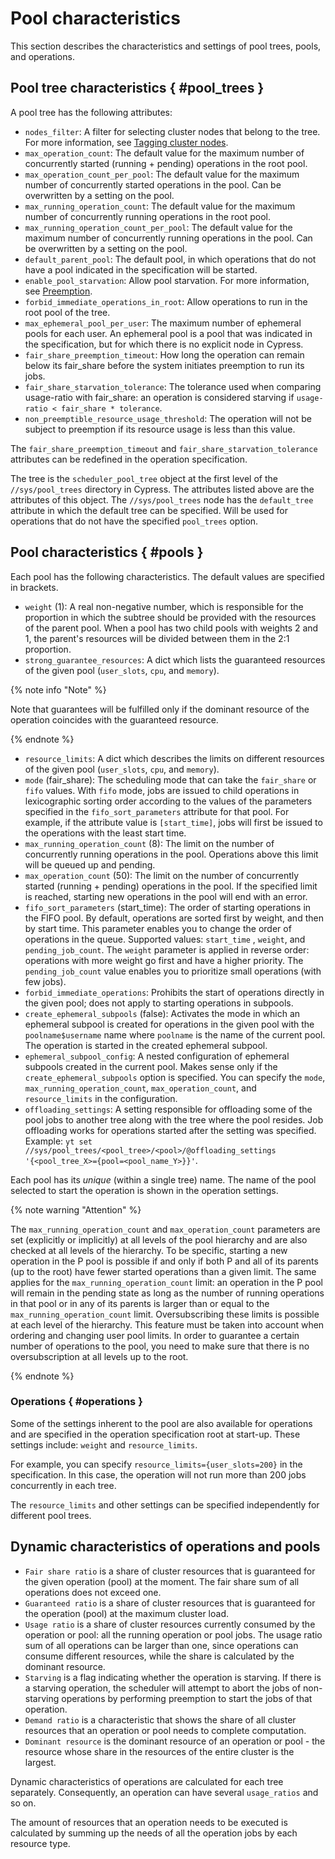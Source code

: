# Pool characteristics

This section describes the characteristics and settings of pool trees, pools, and operations.

## Pool tree characteristics { #pool_trees }

A pool tree has the following attributes:

- `nodes_filter`: A filter for selecting cluster nodes that belong to the tree. For more information, see [Tagging cluster nodes](../../../../admin-guide/node-tags.md).
- `max_operation_count`: The default value for the maximum number of concurrently started (running + pending) operations in the root pool.
- `max_operation_count_per_pool`: The default value for the maximum number of concurrently started operations in the pool. Can be overwritten by a setting on the pool.
- `max_running_operation_count`: The default value for the maximum number of concurrently running operations in the root pool.
- `max_running_operation_count_per_pool`: The default value for the maximum number of concurrently running operations in the pool. Can be overwritten by a setting on the pool.
- `default_parent_pool`: The default pool, in which operations that do not have a pool indicated in the specification will be started.
- `enable_pool_starvation`: Allow pool starvation. For more information, see [Preemption](../../../../user-guide/data-processing/scheduler/preemption.md).
- `forbid_immediate_operations_in_root`: Allow operations to run in the root pool of the tree.
- `max_ephemeral_pool_per_user`: The maximum number of ephemeral pools for each user. An ephemeral pool is a pool that was indicated in the specification, but for which there is no explicit node in Cypress.
- `fair_share_preemption_timeout`: How long the operation can remain below its fair_share before the system initiates preemption to run its jobs.
- `fair_share_starvation_tolerance`: The tolerance used when comparing usage-ratio with fair_share: an operation is considered starving if `usage-ratio < fair_share * tolerance`.
- `non_preemptible_resource_usage_threshold`: The operation will not be subject to preemption if its resource usage is less than this value.

The `fair_share_preemption_timeout` and `fair_share_starvation_tolerance` attributes can be redefined in the operation specification.

The tree is the `scheduler_pool_tree` object at the first level of the `//sys/pool_trees` directory in Cypress. The attributes listed above are the attributes of this object. The `//sys/pool_trees` node has the `default_tree` attribute in which the default tree can be specified. Will be used for operations that do not have the specified `pool_trees` option.

## Pool characteristics { #pools }

Each pool has the following characteristics. The default values are specified in brackets.

* `weight` (1): A real non-negative number, which is responsible for the proportion in which the subtree should be provided with the resources of the parent pool. When a pool has two child pools with weights 2 and 1, the parent's resources will be divided between them in the 2:1 proportion.
* `strong_guarantee_resources`: A dict which lists the guaranteed resources of the given pool (`user_slots`, `cpu`, and `memory`).

{% note info "Note" %}

Note that guarantees will be fulfilled only if the dominant resource of the operation coincides with the guaranteed resource.

{% endnote %}

* `resource_limits`: A dict which describes the limits on different resources of the given pool (`user_slots`, `cpu`, and `memory`).
* `mode` (fair_share): The scheduling mode that can take the `fair_share` or `fifo` values. With `fifo` mode, jobs are issued to child operations in lexicographic sorting order according to the values of the parameters specified in the `fifo_sort_parameters` attribute for that pool. For example, if the attribute value is `[start_time]`, jobs will first be issued to the operations with the least start time.
* `max_running_operation_count` (8): The limit on the number of concurrently running operations in the pool. Operations above this limit will be queued up and pending.
* `max_operation_count` (50): The limit on the number of concurrently started (running + pending) operations in the pool. If the specified limit is reached, starting new operations in the pool will end with an error.
* `fifo_sort_parameters` (start_time): The order of starting operations in the FIFO pool. By default, operations are sorted first by weight, and then by start time. This parameter enables you to change the order of operations in the queue. Supported values: `start_time` , `weight`, and `pending_job_count`. The `weight` parameter is applied in reverse order: operations with more weight go first and have a higher priority. The `pending_job_count` value enables you to prioritize small operations (with few jobs).
* `forbid_immediate_operations`: Prohibits the start of operations directly in the given pool; does not apply to starting operations in subpools.
* `create_ephemeral_subpools` (false): Activates the mode in which an ephemeral subpool is created for operations in the given pool with the `poolname$username` name where `poolname` is the name of the current pool. The operation is started in the created ephemeral subpool.
* `ephemeral_subpool_config`: A nested configuration of ephemeral subpools created in the current pool. Makes sense only if the `create_ephemeral_subpools` option is specified. You can specify the `mode`, `max_running_operation_count`, `max_operation_count`, and `resource_limits` in the configuration.
* `offloading_settings`: A setting responsible for offloading some of the pool jobs to another tree along with the tree where the pool resides. Job offloading works for operations started after the setting was specified. Example: `yt set //sys/pool_trees/<pool_tree>/<pool>/@offloading_settings '{<pool_tree_X>={pool=<pool_name_Y>}}'`.

Each pool has its _unique_ (within a single tree) name. The name of the pool selected to start the operation is shown in the operation settings.

{% note warning "Attention" %}

The `max_running_operation_count` and `max_operation_count` parameters are set (explicitly or implicitly) at all levels of the pool hierarchy and are also checked at all levels of the hierarchy. To be specific, starting a new operation in the P pool is possible if and only if both P and all of its parents (up to the root) have fewer started operations than a given limit. The same applies for the `max_running_operation_count` limit: an operation in the P pool will remain in the pending state as long as the number of running operations in that pool or in any of its parents is larger than or equal to the `max_running_operation_count` limit. Oversubscribing these limits is possible at each level of the hierarchy. This feature must be taken into account when ordering and changing user pool limits. In order to guarantee a certain number of operations to the pool, you need to make sure that there is no oversubscription at all levels up to the root.

{% endnote %}

### Operations { #operations }

Some of the settings inherent to the pool are also available for operations and are specified in the operation specification root at start-up. These settings include: `weight` and `resource_limits`.

For example, you can specify `resource_limits={user_slots=200}` in the specification. In this case, the operation will not run more than 200 jobs concurrently in each tree.

The `resource_limits` and other settings can be specified independently for different pool trees.

## Dynamic characteristics of operations and pools

* `Fair share ratio` is a share of cluster resources that is guaranteed for the given operation (pool) at the moment. The fair share sum of all operations does not exceed one.
* `Guaranteed ratio` is a share of cluster resources that is guaranteed for the operation (pool) at the maximum cluster load.
* `Usage ratio` is a share of cluster resources currently consumed by the operation or pool: all the running operation or pool jobs. The usage ratio sum of all operations can be larger than one, since operations can consume different resources, while the share is calculated by the dominant resource.
* `Starving` is a flag indicating whether the operation is starving. If there is a starving operation, the scheduler will attempt to abort the jobs of non-starving operations by performing preemption to start the jobs of that operation.
* `Demand ratio` is a characteristic that shows the share of all cluster resources that an operation or pool needs to complete computation.
* `Dominant resource` is the dominant resource of an operation or pool - the resource whose share in the resources of the entire cluster is the largest.

Dynamic characteristics of operations are calculated for each tree separately. Consequently, an operation can have several `usage_ratios` and so on.

The amount of resources that an operation needs to be executed is calculated by summing up the needs of all the operation jobs by each resource type.
